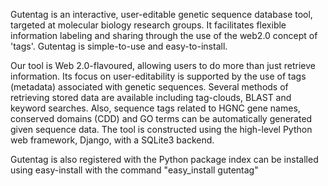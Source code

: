 Gutentag is an interactive, user-editable genetic sequence database tool, targeted at molecular biology research groups. It facilitates flexible information labeling and sharing through the use of the web2.0 concept of 'tags'. Gutentag is simple-to-use and easy-to-install.

Our tool is Web 2.0-flavoured, allowing users to do more than just retrieve information. Its focus on user-editability is supported by the use of tags (metadata) associated with genetic sequences. Several methods of retrieving stored data are available including tag-clouds, BLAST and keyword searches. Also, sequence tags related to HGNC gene names, conserved domains (CDD) and GO terms can be automatically generated given sequence data. The tool is constructed using the high-level Python web framework, Django, with a SQLite3 backend.

Gutentag is also registered with the Python package index can be installed using easy-install with the command "easy\_install gutentag"